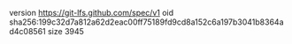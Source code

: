 version https://git-lfs.github.com/spec/v1
oid sha256:199c32d7a812a62d2eac00ff75189fd9cd8a152c6a197b3041b8364ad4c08561
size 3945
